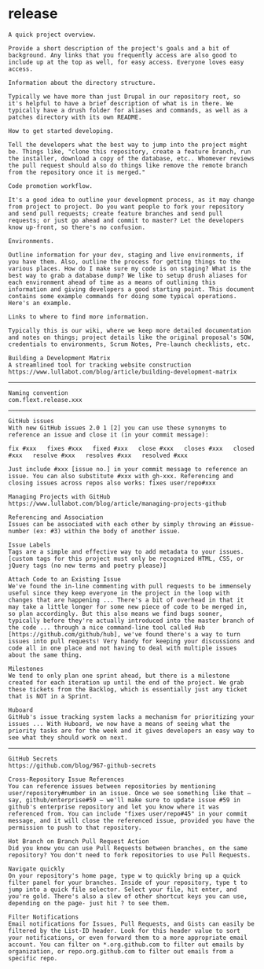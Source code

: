 release
=======

    A quick project overview.

    Provide a short description of the project's goals and a bit of background. Any links that you frequently access are also good to include up at the top as well, for easy access. Everyone loves easy access.

    Information about the directory structure.

    Typically we have more than just Drupal in our repository root, so it's helpful to have a brief description of what is in there. We typically have a drush folder for aliases and commands, as well as a patches directory with its own README.

    How to get started developing.

    Tell the developers what the best way to jump into the project might be. Things like, "clone this repository, create a feature branch, run the installer, download a copy of the database, etc.. Whomever reviews the pull request should also do things like remove the remote branch from the repository once it is merged."

    Code promotion workflow.

    It's a good idea to outline your development process, as it may change from project to project. Do you want people to fork your repository and send pull requests; create feature branches and send pull requests; or just go ahead and commit to master? Let the developers know up-front, so there's no confusion.

    Environments.

    Outline information for your dev, staging and live environments, if you have them. Also, outline the process for getting things to the various places. How do I make sure my code is on staging? What is the best way to grab a database dump? We like to setup drush aliases for each environment ahead of time as a means of outlining this information and giving developers a good starting point. This document contains some example commands for doing some typical operations. Here's an example.

    Links to where to find more information.

    Typically this is our wiki, where we keep more detailed documentation and notes on things; project details like the original proposal's SOW, credentials to environments, Scrum Notes, Pre-launch checklists, etc.
    
    Building a Development Matrix
    A streamlined tool for tracking website construction
    https://www.lullabot.com/blog/article/building-development-matrix

---
    
    Naming convention
    com.flext.release.xxx

---    
    
    GitHub issues
    With new GitHub issues 2.0 1 [2] you can use these synonyms to reference an issue and close it (in your commit message):

    fix #xxx   fixes #xxx   fixed #xxx   close #xxx   closes #xxx   closed #xxx   resolve #xxx   resolves #xxx   resolved #xxx
    
    Just include #xxx [issue no.] in your commit message to reference an issue. You can also substitute #xxx with gh-xxx. Referencing and closing issues across repos also works: fixes user/repo#xxx
    
    Managing Projects with GitHub
    https://www.lullabot.com/blog/article/managing-projects-github
    
    Referencing and Association
    Issues can be associated with each other by simply throwing an #issue-number (ex: #3) within the body of another issue. 
    
    Issue Labels
    Tags are a simple and effective way to add metadata to your issues. [custom tags for this project must only be recognized HTML, CSS, or jQuery tags (no new terms and poetry please)]
    
    Attach Code to an Existing Issue
    We've found the in-line commenting with pull requests to be immensely useful since they keep everyone in the project in the loop with changes that are happening ... There's a bit of overhead in that it may take a little longer for some new piece of code to be merged in, so plan accordingly. But this also means we find bugs sooner, typically before they're actually introduced into the master branch of the code ... through a nice command-line tool called Hub [https://github.com/github/hub], we've found there's a way to turn issues into pull requests! Very handy for keeping your discussions and code all in one place and not having to deal with multiple issues about the same thing.
    
    Milestones
    We tend to only plan one sprint ahead, but there is a milestone created for each iteration up until the end of the project. We grab these tickets from the Backlog, which is essentially just any ticket that is NOT in a Sprint.
    
    Huboard
    GitHub's issue tracking system lacks a mechanism for prioritizing your issues ... With Huboard, we now have a means of seeing what the priority tasks are for the week and it gives developers an easy way to see what they should work on next.

---

    GitHub Secrets
    https://github.com/blog/967-github-secrets
    
    Cross-Repository Issue References
    You can reference issues between repositories by mentioning user/repository#number in an issue. Once we see something like that — say, github/enterprise#59 — we'll make sure to update issue #59 in github's enterprise repository and let you know where it was referenced from. You can include "fixes user/repo#45" in your commit message, and it will close the referenced issue, provided you have the permission to push to that repository.
    
    Hot Branch on Branch Pull Request Action
    Did you know you can use Pull Requests between branches, on the same repository? You don't need to fork repositories to use Pull Requests.
    
    Navigate quickly
    On your repository's home page, type w to quickly bring up a quick filter panel for your branches. Inside of your repository, type t to jump into a quick file selector. Select your file, hit enter, and you're gold. There's also a slew of other shortcut keys you can use, depending on the page- just hit ? to see them.
    
    Filter Notifications
    Email notifications for Issues, Pull Requests, and Gists can easily be filtered by the List-ID header. Look for this header value to sort your notifications, or even forward them to a more appropriate email account. You can filter on *.org.github.com to filter out emails by organization, or repo.org.github.com to filter out emails from a specific repo.
    
